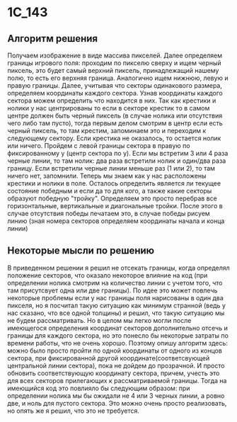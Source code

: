# 1C_143
## Алгоритм решения
Получаем изображение в виде массива пикселей. Далее определяем границы игрового поля: проходим по пикселю сверху и ищем черный пиксель, это будет самый верхний пиксель, принадлежащий нашему полю, то есть его верхняя граница. Аналогично ищем нижнюю, левую и правую границы. Далее, учитывая что секторы одинакового размера, определяем координаты каждого сектора. Узнав координаты каждого сектора можем определить что находится в них. Так как крестики и нолики у нас центрированы то если в секторе крестик то в самом центре должен быть черный пиксель (в случае нолика или отсутствия чего либо там пусто), тогда первым делом смотрим в центр если есть черный пиксель, то там крестим, запоминаем это и переходим к следующему сектору. Если крестика не оказалось, то остается нолик или ничего. Пройдем с левой границы сектора в правую по фиксированному y (центр сектора по y). Если мы встретим 3 или 4 раза черные линии, то там нолик: два раза встретили нолик и один/два раза границу. Если встретили черные линии меньше раз (1 или 2), то там ничего нет, запомнили. Теперь мы знаем как у нас расположены крестики и нолики в поле. Осталось определить является ли текущее состояние победным и если да то для кого, а также какие секторы образуют победную "тройку". Определяем это просто перебрав все горизонтальные, вертикальные и диагональные тройки. После этого в случае отсутствия победы печатаем это, в случае победы рисуем линию (зная номера секторов определяем координаты начала и конца линии)
## Некоторые мысли по решению
В приведенном решении я решил не отсекать границы, когда определял положение секторов, что оказало некоторое влияние на код (при определении нолика смотрим на количество линии с учетом того, что там присутсвует одна или две границы). По идее это может повлечь некоторые проблемы если у нас границы поля нарисованы в один два пикселя, но я посчитал такую ситуацию как минимум странной (ведь у нас сказано, что все одной толщины) и решил, что такую ситуацию мы не будем рассматривать. Но в целом мы легко могли после имеющегося определения координат секторов дополнительно отсечь и границы для каждого сектора, но это понесло бы некоторые затраты по времени работы, что не очень хорошо. Поэтому опишу алгоритм здесь: можно было просто пройти по одной координаты от одного из концов сектора, при фиксированной другой координате(соответсвующей центральной линии сектора), пока не дойдем до прозрачной. И просто обновить соответствующую координату сектора, причем, учесть это для всех секторов прилегающих к рассматриваемой границы. Тогда на имеющийся код это повлияло бы следующим образом: при определении нолика мы бы ожидали не 4 или 3 черных линии, а ровно две, и ноль для пустого сектора. Это можно очень просто реализовать, но опять же я решил, что это не требуется.